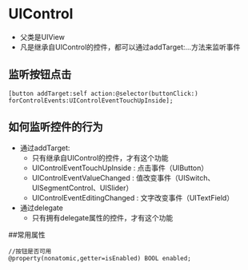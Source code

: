 # UIControl
- 父类是UIView
- 凡是继承自UIControl的控件，都可以通过addTarget:...方法来监听事件

## 监听按钮点击
```objc
[button addTarget:self action:@selector(buttonClick:) forControlEvents:UIControlEventTouchUpInside];
```

## 如何监听控件的行为
- 通过addTarget:
    - 只有继承自UIControl的控件，才有这个功能
    - UIControlEventTouchUpInside : 点击事件（UIButton）
    - UIControlEventValueChanged : 值改变事件（UISwitch、UISegmentControl、UISlider）
    - UIControlEventEditingChanged : 文字改变事件（UITextField）
- 通过delegate
    - 只有拥有delegate属性的控件，才有这个功能

##常用属性
```objc
//按钮是否可用
@property(nonatomic,getter=isEnabled) BOOL enabled;
```

